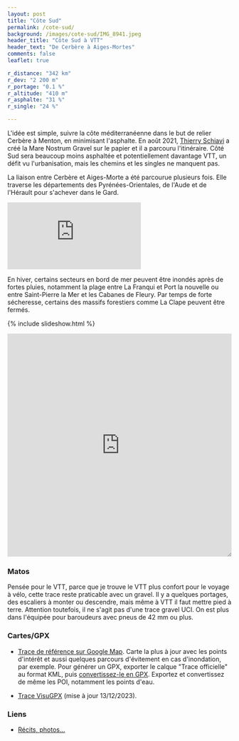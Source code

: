 ```yaml
---
layout: post
title: "Côte Sud"
permalink: /cote-sud/
background: /images/cote-sud/IMG_8941.jpeg
header_title: "Côte Sud à VTT"
header_text: "De Cerbère à Aiges-Mortes"
comments: false
leaflet: true

r_distance: "342 km"
r_dev: "2 200 m"
r_portage: "0.1 %"
r_altitude: "410 m"
r_asphalte: "31 %"
r_single: "24 %"

---
```


L'idée est simple, suivre la côte méditerranéenne dans le but de relier Cerbère à Menton, en minimisant l'asphalte. En août 2021, [Thierry Schiavi](http://www.lecyclerit.com/) a créé la Mare Nostrum Gravel sur le papier et il a parcouru l'itinéraire. Côté Sud sera beaucoup moins asphaltée et potentiellement davantage VTT, un défit vu l'urbanisation, mais les chemins et les singles ne manquent pas.

La liaison entre Cerbère et Aiges-Morte a été parcourue plusieurs fois. Elle traverse les départements des Pyrénées-Orientales, de l'Aude et de l'Hérault pour s'achever dans le Gard.

<div class="video"><iframe class="video" src="https://www.youtube.com/embed/YKfE0msr8YE" title="YouTube video player" frameborder="0" allow="accelerometer; autoplay; clipboard-write; encrypted-media; gyroscope; picture-in-picture" allowfullscreen></iframe></div>

En hiver, certains secteurs en bord de mer peuvent être inondés après de fortes pluies, notamment la plage entre La Franqui et Port la nouvelle ou entre Saint-Pierre la Mer et les Cabanes de Fleury. Par temps de forte sécheresse, certains des massifs forestiers comme La Clape peuvent être fermés.

{% include slideshow.html %}

<iframe id="visugpx" src="https://www.visugpx.com/8K71BbuF9A?iframe" allowfullscreen style="width:100%;height:500px;border:none;resize: both;" scrolling="no"></iframe>

### Matos

Pensée pour le VTT, parce que je trouve le VTT plus confort pour le voyage à vélo, cette trace reste praticable avec un gravel. Il y a quelques portages, des escaliers à monter ou descendre, mais même à VTT il faut mettre pied à terre. Attention toutefois, il ne s'agit pas d'une trace gravel UCI. On est plus dans l'équipée pour baroudeurs avec pneus de 42 mm ou plus. 

### Cartes/GPX

* [Trace de référence sur Google Map](https://www.google.com/maps/d/u/0/edit?mid=1kh-3SVSENTqgx5E6ndEoAaOB9cBbehl2&usp=sharing). Carte la plus à jour avec les points d'intérêt et aussi quelques parcours d'évitement en cas d'inondation, par exemple. Pour générer un GPX, exporter le calque "Trace officielle" au format KML, puis [convertissez-le en GPX](https://www.gpsvisualizer.com/convert_input). Exportez et convertissez de même les POI, notamment les points d'eau.

* [Trace VisuGPX](https://www.visugpx.com/8K71BbuF9A) (mise à jour 13/12/2023).

### Liens


* [Récits, photos…](https://tcrouzet.com/tag/cotesud/)